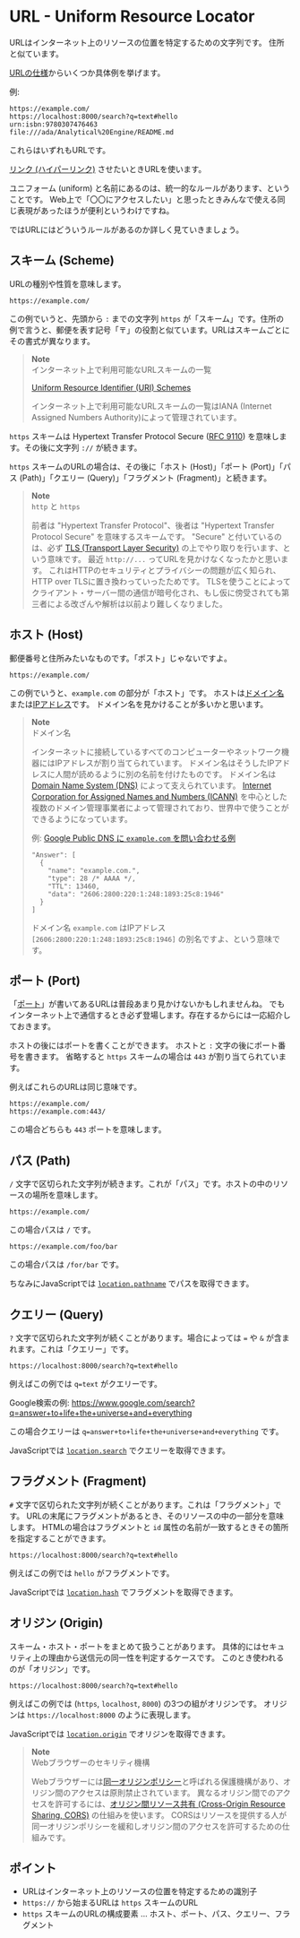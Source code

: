 # URL - Uniform Resource Locator

URLはインターネット上のリソースの位置を特定するための文字列です。
住所と似ています。

[URLの仕様](https://url.spec.whatwg.org/#example-url-components)からいくつか具体例を挙げます。

例:

```
https://example.com/
https://localhost:8000/search?q=text#hello
urn:isbn:9780307476463
file:///ada/Analytical%20Engine/README.md
```

これらはいずれもURLです。

[リンク (ハイパーリンク)](https://developer.mozilla.org/ja/docs/Learn/Common_questions/Web_mechanics/What_are_hyperlinks) させたいときURLを使います。

ユニフォーム (uniform) と名前にあるのは、統一的なルールがあります、ということです。
Web上で「〇〇にアクセスしたい」と思ったときみんなで使える同じ表現があったほうが便利というわけですね。

ではURLにはどういうルールがあるのか詳しく見ていきましょう。

## スキーム (Scheme)

URLの種別や性質を意味します。

`https://example.com/`

この例でいうと、先頭から `:` までの文字列 `https` が「スキーム」です。住所の例で言うと、郵便を表す記号「〒」の役割と似ています。URLはスキームごとにその書式が異なります。

> **Note**\
> インターネット上で利用可能なURLスキームの一覧
>
> [Uniform Resource Identifier (URI) Schemes](https://www.iana.org/assignments/uri-schemes/uri-schemes.xhtml)
>
> インターネット上で利用可能なURLスキームの一覧はIANA (Internet Assigned Numbers Authority)によって管理されています。

`https` スキームは Hypertext Transfer Protocol Secure ([RFC 9110](https://www.rfc-editor.org/rfc/rfc9110.html#name-https-uri-scheme)) を意味します。その後に文字列 `://` が続きます。

`https` スキームのURLの場合は、その後に「ホスト (Host)」「ポート (Port)」「パス (Path)」「クエリー (Query)」「フラグメント (Fragment)」と続きます。

> **Note**\
> `http` と `https`
>
> 前者は "Hypertext Transfer Protocol"、後者は "Hypertext Transfer Protocol Secure" を意味するスキームです。
> "Secure" と付いているのは、必ず [TLS (Transport Layer Security)](https://datatracker.ietf.org/doc/html/rfc8446) の上でやり取りを行います、という意味です。
> 最近 `http://...` ってURLを見かけなくなったかと思います。
> これはHTTPのセキュリティとプライバシーの問題が広く知られ、HTTP over TLSに置き換わっていったためです。
> TLSを使うことによってクライアント・サーバー間の通信が暗号化され、もし仮に傍受されても第三者による改ざんや解析は以前より難しくなりました。

## ホスト (Host)

郵便番号と住所みたいなものです。「ポスト」じゃないですよ。

`https://example.com/`

この例でいうと、`example.com` の部分が「ホスト」です。
ホストは[ドメイン名](https://developer.mozilla.org/ja/docs/Learn/Common_questions/Web_mechanics/What_is_a_domain_name)または[IPアドレス](https://ja.wikipedia.org/wiki/IP%E3%82%A2%E3%83%89%E3%83%AC%E3%82%B9)です。
ドメイン名を見かけることが多いかと思います。

> **Note**\
> ドメイン名
>
> インターネットに接続しているすべてのコンピューターやネットワーク機器にはIPアドレスが割り当てられています。
> ドメイン名はそうしたIPアドレスに人間が読めるように別の名前を付けたものです。
> ドメイン名は [Domain Name System (DNS)](https://ja.wikipedia.org/wiki/Domain_Name_System) によって支えられています。
> [Internet Corporation for Assigned Names and Numbers (ICANN)](https://www.icann.org/) を中心とした複数のドメイン管理事業者によって管理されており、世界中で使うことができるようになっています。
>
> 例:
> [Google Public DNS に `example.com` を問い合わせる例](https://dns.google/query?rr_type=AAAA&name=example.com)
>
> ```
> "Answer": [
>   {
>     "name": "example.com.",
>     "type": 28 /* AAAA */,
>     "TTL": 13460,
>     "data": "2606:2800:220:1:248:1893:25c8:1946"
>   }
> ]
> ```
>
> ドメイン名 `example.com` はIPアドレス `[2606:2800:220:1:248:1893:25c8:1946]` の別名ですよ、という意味です。

## ポート (Port)

「[ポート](https://ja.wikipedia.org/wiki/%E3%83%9D%E3%83%BC%E3%83%88_%28%E3%82%B3%E3%83%B3%E3%83%94%E3%83%A5%E3%83%BC%E3%82%BF%E3%83%8D%E3%83%83%E3%83%88%E3%83%AF%E3%83%BC%E3%82%AF%29)」が書いてあるURLは普段あまり見かけないかもしれませんね。
でもインターネット上で通信するとき必ず登場します。存在するからには一応紹介しておきます。

ホストの後にはポートを書くことができます。
ホストと `:` 文字の後にポート番号を書きます。
省略すると `https` スキームの場合は `443` が割り当てられています。

例えばこれらのURLは同じ意味です。

```
https://example.com/
https://example.com:443/
```

この場合どちらも `443` ポートを意味します。

## パス (Path)

`/` 文字で区切られた文字列が続きます。これが「パス」です。ホストの中のリソースの場所を意味します。

```
https://example.com/
```

この場合パスは `/` です。

```
https://example.com/foo/bar
```

この場合パスは `/for/bar` です。

ちなみにJavaScriptでは [`location.pathname`](https://developer.mozilla.org/ja/docs/Web/API/Location/pathname) でパスを取得できます。

## クエリー (Query)

`?` 文字で区切られた文字列が続くことがあります。場合によっては `=` や `&` が含まれます。これは「クエリー」です。

```
https://localhost:8000/search?q=text#hello
```

例えばこの例では `q=text` がクエリーです。

Google検索の例: <https://www.google.com/search?q=answer+to+life+the+universe+and+everything>

この場合クエリーは `q=answer+to+life+the+universe+and+everything` です。

JavaScriptでは [`location.search`](https://developer.mozilla.org/ja/docs/Web/API/Location/search) でクエリーを取得できます。

## フラグメント (Fragment)

`#` 文字で区切られた文字列が続くことがあります。これは「フラグメント」です。
URLの末尾にフラグメントがあるとき、そのリソースの中の一部分を意味します。
HTMLの場合はフラグメントと `id` 属性の名前が一致するときその箇所を指定することができます。

```
https://localhost:8000/search?q=text#hello
```

例えばこの例では `hello` がフラグメントです。

JavaScriptでは [`location.hash`](https://developer.mozilla.org/ja/docs/Web/API/Location/hash) でフラグメントを取得できます。

## オリジン (Origin)

スキーム・ホスト・ポートをまとめて扱うことがあります。
具体的にはセキュリティ上の理由から送信元の同一性を判定するケースです。
このとき使われるのが「オリジン」です。

```
https://localhost:8000/search?q=text#hello
```

例えばこの例では (`https`, `localhost`, `8000`) の3つの組がオリジンです。
オリジンは `https://localhost:8000` のように表現します。

JavaScriptでは [`location.origin`](https://developer.mozilla.org/ja/docs/Web/API/Location/origin) でオリジンを取得できます。

> **Note**\
> Webブラウザーのセキリティ機構
>
> Webブラウザーには[同一オリジンポリシー](https://developer.mozilla.org/ja/docs/Web/Security/Same-origin_policy)と呼ばれる保護機構があり、オリジン間のアクセスは原則禁止されています。
> 異なるオリジン間でのアクセスを許可するには、[オリジン間リソース共有 (Cross-Origin Resource Sharing, CORS)](https://developer.mozilla.org/ja/docs/Web/HTTP/CORS) の仕組みを使います。
> CORSはリソースを提供する人が同一オリジンポリシーを緩和しオリジン間のアクセスを許可するための仕組みです。

## ポイント

- URLはインターネット上のリソースの位置を特定するための識別子
- `https://` から始まるURLは `https` スキームのURL
- `https` スキームのURLの構成要素 … ホスト、ポート、パス、クエリー、フラグメント
